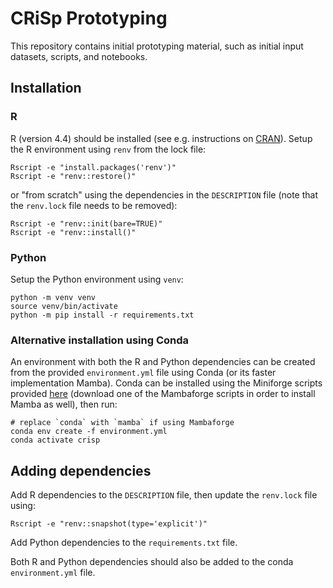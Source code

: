 # CRiSp Prototyping

This repository contains initial prototyping material, such as initial input datasets, scripts, and notebooks.


## Installation

### R

R (version 4.4) should be installed (see e.g. instructions on [CRAN](https://cran.r-project.org)).
Setup the R environment using `renv` from the lock file:

```shell
Rscript -e "install.packages('renv')"
Rscript -e "renv::restore()"
```

or "from scratch" using the dependencies in the `DESCRIPTION` file (note that the `renv.lock` file needs to be removed):

```
Rscript -e "renv::init(bare=TRUE)"
Rscript -e "renv::install()"
```

### Python

Setup the Python environment using `venv`:

```shell
python -m venv venv
source venv/bin/activate
python -m pip install -r requirements.txt
```

### Alternative installation using Conda

An environment with both the R and Python dependencies can be created from the provided `environment.yml` file using Conda (or its faster implementation Mamba). Conda can be installed using the Miniforge scripts provided [here](https://conda-forge.org/miniforge/) (download one of the Mambaforge scripts in order to install Mamba as well), then run:

```
# replace `conda` with `mamba` if using Mambaforge
conda env create -f environment.yml
conda activate crisp
```

## Adding dependencies

Add R dependencies to the `DESCRIPTION` file, then update the `renv.lock` file using:

```
Rscript -e "renv::snapshot(type='explicit')"
```

Add Python dependencies to the `requirements.txt` file.

Both R and Python dependencies should also be added to the conda `environment.yml` file.
